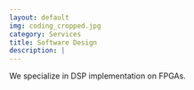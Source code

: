 ```yaml
---
layout: default
img: coding_cropped.jpg
category: Services
title: Software Design
description: |
---
```

We specialize in DSP implementation on FPGAs.